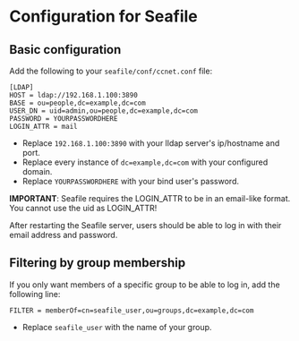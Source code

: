 # Configuration for Seafile

## Basic configuration
Add the following to your `seafile/conf/ccnet.conf` file:
```
[LDAP]
HOST = ldap://192.168.1.100:3890
BASE = ou=people,dc=example,dc=com
USER_DN = uid=admin,ou=people,dc=example,dc=com
PASSWORD = YOURPASSWORDHERE
LOGIN_ATTR = mail
```
* Replace `192.168.1.100:3890` with your lldap server's ip/hostname and port.
* Replace every instance of `dc=example,dc=com` with your configured domain.
* Replace `YOURPASSWORDHERE` with your bind user's password.

__IMPORTANT__: Seafile requires the LOGIN_ATTR to be in an email-like format. You cannot use the uid as LOGIN_ATTR!

After restarting the Seafile server, users should be able to log in with their email address and password.

## Filtering by group membership
If you only want members of a specific group to be able to log in, add the following line:
```
FILTER = memberOf=cn=seafile_user,ou=groups,dc=example,dc=com
```
* Replace `seafile_user` with the name of your group.
